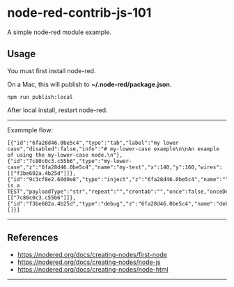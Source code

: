 # node-red-contrib-js-101

A simple node-red module example.

## Usage

You must first install node-red.

On a Mac, this will publish to __~/.node-red/package.json__.

```
npm run publish:local
```

After local install, restart node-red.

* * *

Exammple flow:

```
[{"id":"6fa28d46.0be5c4","type":"tab","label":"my lower case","disabled":false,"info":"# my-lower-case example\n\nAn example of using the my-lower-case node.\n"},{"id":"7c80c0c3.c55b6","type":"my-lower-case","z":"6fa28d46.0be5c4","name":"my-test","x":140,"y":160,"wires":[["f3be602a.4b25d"]]},{"id":"9c3cf8e2.60d0e8","type":"inject","z":"6fa28d46.0be5c4","name":"","topic":"","payload":"This is a TEST","payloadType":"str","repeat":"","crontab":"","once":false,"onceDelay":0.1,"x":130,"y":80,"wires":[["7c80c0c3.c55b6"]]},{"id":"f3be602a.4b25d","type":"debug","z":"6fa28d46.0be5c4","name":"debug","active":true,"tosidebar":true,"console":false,"tostatus":false,"complete":"payload","x":310,"y":160,"wires":[]}]
```

* * *

## References

* https://nodered.org/docs/creating-nodes/first-node 
* https://nodered.org/docs/creating-nodes/node-js
* https://nodered.org/docs/creating-nodes/node-html

* * *
